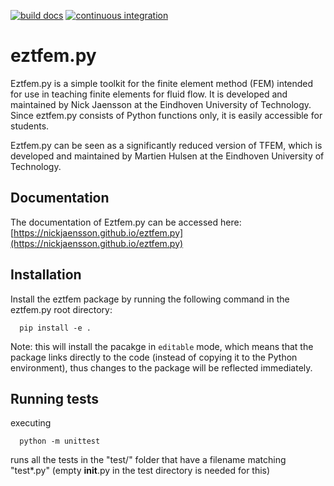 [![build docs](https://github.com/NickJaensson/eztfem.py/actions/workflows/build-docs.yml/badge.svg)](https://github.com/NickJaensson/eztfem.py/actions/workflows/build-docs.yml)
[![continuous integration](https://github.com/NickJaensson/eztfem.py/actions/workflows/ci.yml/badge.svg)](https://github.com/NickJaensson/eztfem.py/actions/workflows/ci.yml)

# eztfem.py
Eztfem.py is a simple toolkit for 
the finite element method (FEM) intended for use  in teaching finite elements 
for fluid flow. It is developed and maintained by Nick Jaensson at the Eindhoven 
University of Technology. Since eztfem.py consists of Python functions only, 
it is easily accessible for students.

Eztfem.py can be seen as a significantly reduced version of TFEM, which is 
developed and maintained by Martien Hulsen at the Eindhoven University of 
Technology. 

## Documentation
The documentation of Eztfem.py can be accessed here: 
[https://nickjaensson.github.io/eztfem.py](https://nickjaensson.github.io/eztfem.py)

## Installation
Install the eztfem package by running the following command in the eztfem.py
root directory:
```
  pip install -e .
```
Note: this will install the pacakge in `editable` mode, which means that the
package links directly to the code (instead of copying it to the Python 
environment), thus changes to the package will be reflected immediately.

## Running tests
executing 
```
  python -m unittest
```
runs all the tests in the "test/" folder that
have a filename matching "test*.py" (empty __init__.py in the test directory
is needed for this)


<!-- 
## Building documentation
From the sphinx folder, run the following command 
```
sphinx-build -b html ./source PATH_TO_HTML_BUILDDIR
```

## Steps for translating a Matlab loop:
* Copy the Matlab code to the Python file
* Translate to Python *as literal as possible*:
  - let indices run from range(1,n+1)
  - fix notation for loop
  - () to [], but use the same index values
  - remove end at the end of loops
  - remove ;
* Now add -1 to all indices into arrays and vectors A[i] becomes A[i-1]
* The code should run now
* Now replace the loops with the standard Python notation range(n) and add +1 
to all loop variables
* DONE!

## Checking for unfilled values using zeros
- In EZTFEM (e.g., in mesh_merge.m), sometimes an array filled with zeros is 
created which is supposed to hold node numbers. A check is performed to see if 
the value equals zero to see if a node has been added already. Care should be 
taken when translating this code to Python, since a node can have number zero, 
thus it might errounously think that no node was added! Where possible, it
is best to initialize arrays like this to -1 (and the modify the checks 
acoordingly)

## Neglecting output of a function
When assigning the output of a function to a single variable, in Python that
variable will be a tuple containing all output of the function:

def func():
    return a, b

aa = func() # aa will be a tuple containing both a and b
aa, _ = func() # only get the argument a from the function


In Matlab is only takes the value of the first variable being returned:

function [a,b] = func()

aa = func % aa will only contain the value of a
[aa,~] = func % same as the line above (but clearer)
 -->
